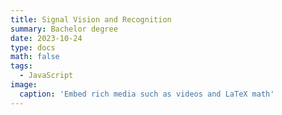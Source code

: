 ```yaml
---
title: Signal Vision and Recognition
summary: Bachelor degree
date: 2023-10-24
type: docs
math: false
tags:
  - JavaScript
image:
  caption: 'Embed rich media such as videos and LaTeX math'
---
```


